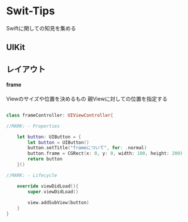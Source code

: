 # Swit-Tips
Swiftに関しての知見を集める


## UIKit



## レイアウト

#### frame

Viewのサイズや位置を決めるもの
親Viewに対しての位置を指定する

```frame.swift

class frameController: UIViewController{

//MARK: - Properties

    let button: UIButton = {
        let button = UIButton()
        button.setTitle("frameについて", for: .normal)
        button.frame = CGRect(x: 0, y: 0, width: 100, height: 200)
        return button
    }()

//MARK: - Lifecycle

    override viewDidLoad(){
        super.viewDidLoad()
        
        view.addSubView(button)
    }
}


```

